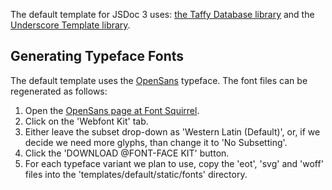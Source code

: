The default template for JSDoc 3 uses: [the Taffy Database library](http://taffydb.com/) and the [Underscore Template library](http://underscorejs.org/).


## Generating Typeface Fonts

The default template uses the [OpenSans](https://www.google.com/fonts/specimen/Open+Sans) typeface. The font files can be regenerated as follows:

1. Open the [OpenSans page at Font Squirrel](<http://www.fontsquirrel.com/fonts/open-sans>).
2. Click on the 'Webfont Kit' tab.
3. Either leave the subset drop-down as 'Western Latin (Default)', or, if we decide we need more glyphs, than change it to 'No Subsetting'.
4. Click the 'DOWNLOAD @FONT-FACE KIT' button.
5. For each typeface variant we plan to use, copy the 'eot', 'svg' and 'woff' files into the 'templates/default/static/fonts' directory.
